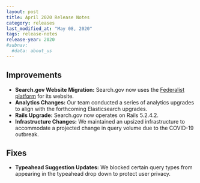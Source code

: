 ```yaml
---
layout: post
title: April 2020 Release Notes
category: releases
last_modified_at: "May 08, 2020"
tags: release-notes
release-year: 2020
#subnav:
  #data: about_us
---
```


## Improvements

* **Search.gov Website Migration:** Search.gov now uses the [Federalist platform](https://federalist.18f.gov/) for its website.
* **Analytics Changes:** Our team conducted a series of analytics upgrades to align with the forthcoming Elasticsearch upgrades.
* **Rails Upgrade:** Search.gov now operates on Rails 5.2.4.2.
* **Infrastructure Changes:** We maintained an upsized infrastructure to accommodate a projected change in query volume due to the COVID-19 outbreak.

## Fixes

* **Typeahead Suggestion Updates:** We blocked certain query types from appearing in the typeahead drop down to protect user privacy.
